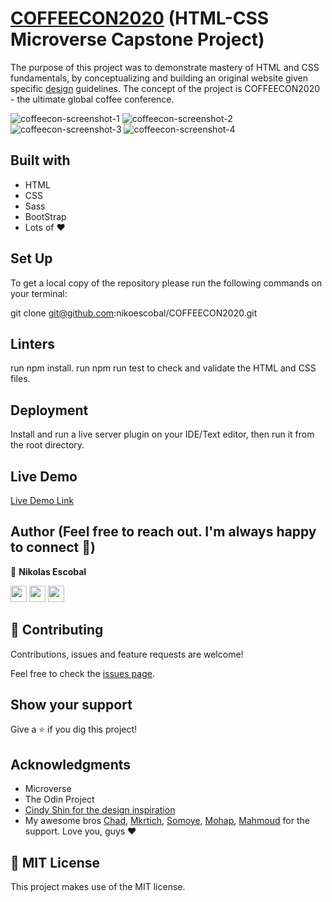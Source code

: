 # [COFFEECON2020](https://coffeecon2020.netlify.app/) (HTML-CSS Microverse Capstone Project)

The purpose of this project was to demonstrate mastery of HTML and CSS fundamentals, by conceptualizing and building an original website given specific [design](https://www.behance.net/gallery/29845175/CC-Global-Summit-2015) guidelines. The concept of the project is COFFEECON2020 - the ultimate global coffee conference.

![coffeecon-screenshot-1](https://user-images.githubusercontent.com/62937819/94630559-bcf12f80-02f8-11eb-8750-f5e50fd1556b.png)
![coffeecon-screenshot-2](https://user-images.githubusercontent.com/62937819/94630571-c37fa700-02f8-11eb-8c9c-95e5eec262e8.png)
![coffeecon-screenshot-3](https://user-images.githubusercontent.com/62937819/94630579-c5e20100-02f8-11eb-9eb8-82554f46dcdd.png)
![coffeecon-screenshot-4](https://user-images.githubusercontent.com/62937819/94630580-c7132e00-02f8-11eb-950a-f373be22b57e.png)

## Built with

- HTML 
- CSS
- Sass
- BootStrap
- Lots of :heart: 

## Set Up

To get a local copy of the repository please run the following commands on your terminal:

git clone git@github.com:nikoescobal/COFFEECON2020.git

## Linters

run npm install.
run npm run test to check and validate the HTML and CSS files.

## Deployment

Install and run a live server plugin on your IDE/Text editor, then run it from the root directory.
## Live Demo

[Live Demo Link](https://coffeecon2020.netlify.app/)

## Author (Feel free to reach out. I'm always happy to connect :slightly_smiling_face:)

👤 **Nikolas Escobal**


[<code><img height="26" src="https://cdn.iconscout.com/icon/free/png-256/github-153-675523.png"></code>](https://github.com/nikoescobal)
[<code><img height="26" src="https://upload.wikimedia.org/wikipedia/sco/thumb/9/9f/Twitter_bird_logo_2012.svg/1200px-Twitter_bird_logo_2012.svg.png"></code>](https://twitter.com/nikoescobal)
[<code><img height="26" src="https://upload.wikimedia.org/wikipedia/commons/thumb/c/c9/Linkedin.svg/1200px-Linkedin.svg.png"></code>](https://www.linkedin.com/in/nikolas-escobal/)

## 🤝 Contributing

Contributions, issues and feature requests are welcome!

Feel free to check the [issues page](issues/).

## Show your support

Give a ⭐️ if you dig this project!

## Acknowledgments

- Microverse
- The Odin Project
- [Cindy Shin for the design inspiration](https://www.behance.net/adagio07)
- My awesome bros [Chad](https://github.com/El-Potato-Slayer), [Mkrtich](https://github.com/MkrtichSargsyan/), [Somoye](https://github.com/somoye123/), [Mohap](https://github.com/mohapakram), [Mahmoud](https://github.com/MahmoudBakr23/) for the support. Love you, guys :heart:


## 📝 MIT License

This project makes use of the MIT license.
